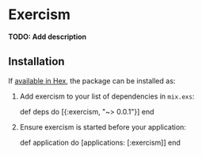 # Exercism

**TODO: Add description**

## Installation

If [available in Hex](https://hex.pm/docs/publish), the package can be installed as:

  1. Add exercism to your list of dependencies in `mix.exs`:

        def deps do
          [{:exercism, "~> 0.0.1"}]
        end

  2. Ensure exercism is started before your application:

        def application do
          [applications: [:exercism]]
        end

